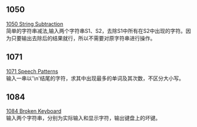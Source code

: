 ## 1050
[1050 String Subtraction](https://pintia.cn/problem-sets/994805342720868352/problems/994805429018673152)  
简单的字符串减法,输入两个字符串S1、S2，去除S1中所有在S2中出现的字符。因为只要输出去除后的结果就行，所以不需要对原字符串进行操作。  

## 1071
[1071 Speech Patterns](https://pintia.cn/problem-sets/994805342720868352/problems/994805398257647616)  
输入一串以'\n'结尾的字符，求其中出现最多的单词及其次数，不区分大小写。  

## 1084
[1084 Broken Keyboard](https://pintia.cn/problem-sets/994805342720868352/problems/994805382902300672)  
输入两个字符串，分别为实际输入和显示字符，输出键盘上的坏键。  


